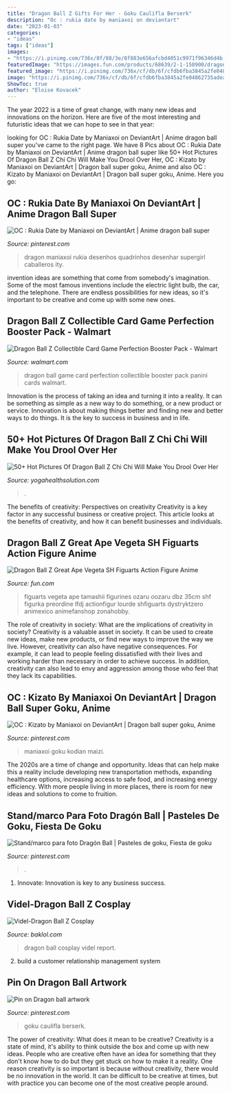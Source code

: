 ```yaml
---
title: "Dragon Ball Z Gifts For Her - Goku Caulifla Berserk"
description: "Oc : rukia date by maniaxoi on deviantart"
date: "2023-01-03"
categories:
- "ideas"
tags: ["ideas"]
images:
- "https://i.pinimg.com/736x/8f/88/3e/8f883e656afcbd4051c9971f96346d4b.jpg"
featuredImage: "https://images.fun.com/products/68639/2-1-158900/dragon-ball-z-great-ape-vegeta-sh-figuarts-action-figure-alt.jpg"
featured_image: "https://i.pinimg.com/736x/cf/db/6f/cfdb6fba3845a2fe04862735adea425e.jpg"
image: "https://i.pinimg.com/736x/cf/db/6f/cfdb6fba3845a2fe04862735adea425e.jpg"
ShowToc: true
author: "Eloise Kovacek"
---
```



The year 2022 is a time of great change, with many new ideas and innovations on the horizon. Here are five of the most interesting and futuristic ideas that we can hope to see in that year:

	

		
looking for OC : Rukia Date by Maniaxoi on DeviantArt | Anime dragon ball super you've came to the right page. We have 8 Pics about OC : Rukia Date by Maniaxoi on DeviantArt | Anime dragon ball super like 50+ Hot Pictures Of Dragon Ball Z Chi Chi Will Make You Drool Over Her, OC : Kizato by Maniaxoi on DeviantArt | Dragon ball super goku, Anime and also OC : Kizato by Maniaxoi on DeviantArt | Dragon ball super goku, Anime. Here you go:
		
    
## OC : Rukia Date By Maniaxoi On DeviantArt | Anime Dragon Ball Super

<img loading=lazy src="https://i.pinimg.com/736x/cf/db/6f/cfdb6fba3845a2fe04862735adea425e.jpg" onerror="this.onerror=null;this.src='https://tse1.mm.bing.net/th?id=OIP.Fv3cW9UGUiq2zGEnVNce4wHaKe&amp;pid=15.1';" alt="OC : Rukia Date by Maniaxoi on DeviantArt | Anime dragon ball super">

_Source: pinterest.com_

>dragon maniaxoi rukia desenhos quadrinhos desenhar supergirl caballeros ity. 

	

invention ideas are something that come from somebody's imagination. Some of the most famous inventions include the electric light bulb, the car, and the telephone. There are endless possibilities for new ideas, so it's important to be creative and come up with some new ones.

    
## Dragon Ball Z Collectible Card Game Perfection Booster Pack - Walmart

<img loading=lazy src="https://i5.walmartimages.com/asr/139dc238-f9d0-4de1-8877-6a0497573b62_1.4f5b5e7c8339fe367598d471f0ef92f3.jpeg" onerror="this.onerror=null;this.src='https://tse3.mm.bing.net/th?id=OIP.3w05YhTlea4iMfTWo1ElLQHaM8&amp;pid=15.1';" alt="Dragon Ball Z Collectible Card Game Perfection Booster Pack - Walmart">

_Source: walmart.com_

>dragon ball game card perfection collectible booster pack panini cards walmart. 

	

Innovation is the process of taking an idea and turning it into a reality. It can be something as simple as a new way to do something, or a new product or service. Innovation is about making things better and finding new and better ways to do things. It is the key to success in business and in life.

    
## 50+ Hot Pictures Of Dragon Ball Z Chi Chi Will Make You Drool Over Her

<img loading=lazy src="https://yogahealthsolution.com/wp-content/uploads/2021/03/chi-chi_4683_37_deepfake-683x1024.jpg" onerror="this.onerror=null;this.src='https://tse2.mm.bing.net/th?id=OIP.KnvbN_5zFS34FIw5RCIz4wHaLG&amp;pid=15.1';" alt="50+ Hot Pictures Of Dragon Ball Z Chi Chi Will Make You Drool Over Her">

_Source: yogahealthsolution.com_

>. 

	

The benefits of creativity: Perspectives on creativity
Creativity is a key factor in any successful business or creative project. This article looks at the benefits of creativity, and how it can benefit businesses and individuals.

    
## Dragon Ball Z Great Ape Vegeta SH Figuarts Action Figure Anime

<img loading=lazy src="https://images.fun.com/products/68639/2-1-158900/dragon-ball-z-great-ape-vegeta-sh-figuarts-action-figure-alt.jpg" onerror="this.onerror=null;this.src='https://tse3.mm.bing.net/th?id=OIP.KLVd5tgV1dPOJU5jcWjJTgHaKl&amp;pid=15.1';" alt="Dragon Ball Z Great Ape Vegeta SH Figuarts Action Figure Anime">

_Source: fun.com_

>figuarts vegeta ape tamashii figurines ozaru oozaru dbz 35cm shf figurka preordine lfdj actionfigur lourde shfiguarts dystryktzero animexico animefanshop zonahobby. 

	

The role of creativity in society: What are the implications of creativity in society?
Creativity is a valuable asset in society. It can be used to create new ideas, make new products, or find new ways to improve the way we live. However, creativity can also have negative consequences. For example, it can lead to people feeling dissatisfied with their lives and working harder than necessary in order to achieve success. In addition, creativity can also lead to envy and aggression among those who feel that they lack its capabilities.

    
## OC : Kizato By Maniaxoi On DeviantArt | Dragon Ball Super Goku, Anime

<img loading=lazy src="https://i.pinimg.com/736x/10/ab/c9/10abc967b214dc8519b5d572d577bf7c.jpg" onerror="this.onerror=null;this.src='https://tse4.mm.bing.net/th?id=OIP.8Ioj-FmB2yDm2egUXM7HvQHaKe&amp;pid=15.1';" alt="OC : Kizato by Maniaxoi on DeviantArt | Dragon ball super goku, Anime">

_Source: pinterest.com_

>maniaxoi goku kodian maizi. 

	

The 2020s are a time of change and opportunity. Ideas that can help make this a reality include developing new transportation methods, expanding healthcare options, increasing access to safe food, and increasing energy efficiency. With more people living in more places, there is room for new ideas and solutions to come to fruition.

    
## Stand/marco Para Foto Dragón Ball | Pasteles De Goku, Fiesta De Goku

<img loading=lazy src="https://i.pinimg.com/736x/dd/3d/7f/dd3d7fb672003c4542c14ae385d73792.jpg" onerror="this.onerror=null;this.src='https://tse3.mm.bing.net/th?id=OIP.dp_AHlOLpX71zhAS9-faywHaJ3&amp;pid=15.1';" alt="Stand/marco para foto Dragón Ball | Pasteles de goku, Fiesta de goku">

_Source: pinterest.com_

>. 

	

1. Innovate: Innovation is key to any business success.

    
## Videl-Dragon Ball Z Cosplay

<img loading=lazy src="https://images.baklol.com/9_jpegb036ce601f4fbb93671a3b670cdbee8d.jpeg" onerror="this.onerror=null;this.src='https://tse2.mm.bing.net/th?id=OIP.N87ldyZCq1m6qMDrVUjItgHaLF&amp;pid=15.1';" alt="Videl-Dragon Ball Z Cosplay">

_Source: baklol.com_

>dragon ball cosplay videl report. 

	

2. build a customer relationship management system

    
## Pin On Dragon Ball Artwork

<img loading=lazy src="https://i.pinimg.com/736x/8f/88/3e/8f883e656afcbd4051c9971f96346d4b.jpg" onerror="this.onerror=null;this.src='https://tse4.mm.bing.net/th?id=OIP.6Ow22f4FXAhdcr3lOIr8xAHaFj&amp;pid=15.1';" alt="Pin on Dragon ball artwork">

_Source: pinterest.com_

>goku caulifla berserk. 

	

The power of creativity: What does it mean to be creative?
Creativity is a state of mind, it's ability to think outside the box and come up with new ideas. People who are creative often have an idea for something that they don't know how to do but they get stuck on how to make it a reality. One reason creativity is so important is because without creativity, there would be no innovation in the world. It can be difficult to be creative at times, but with practice you can become one of the most creative people around.


